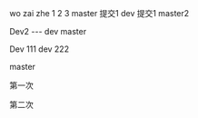 wo zai zhe
1
2
3
master 提交1
dev 提交1
master2

Dev2  --- dev master

Dev 111
dev 222

master

第一次

第二次